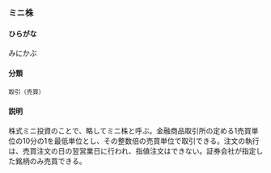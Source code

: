 <div style="display:none;">

## [あ行](securities-terms?id=あ行)
## [か行](securities-terms?id=か行)
## [さ行](securities-terms?id=さ行)
## [た行](securities-terms?id=た行)
## [な行](securities-terms?id=な行)
## [は行](securities-terms?id=は行)
## [ま行](securities-terms?id=ま行)

</div>

### ミニ株

#### ひらがな

みにかぶ

#### 分類

`取引（売買）`

#### 説明

株式ミニ投資のことで、略してミニ株と呼ぶ。金融商品取引所の定める1売買単位の10分の1を最低単位とし、その整数倍の売買単位で取引できる。注文の執行は、売買注文の日の翌営業日に行われ、指値注文はできない。証券会社が指定した銘柄のみ売買できる。

<div style="display:none;">

## [や行](securities-terms?id=や行)
## [ら行](securities-terms?id=ら行)
## [わ行](securities-terms?id=わ行)
## [英数字・記号](securities-terms?id=英数字・記号)

</div>

